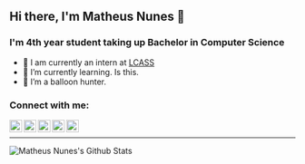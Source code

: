 ## Hi there, I'm Matheus Nunes 👋

### I'm 4th year student taking up Bachelor in Computer Science

- 🔭 I am currently an intern at [LCASS][lcass]
- 🌱 I’m currently learning. Is this.
- 🎈 I’m a balloon hunter.

### Connect with me:

[<img align="left" alt="MatheusNunes | Facebook" width="22px" src="https://cdn.jsdelivr.net/npm/simple-icons@v3/icons/facebook.svg" />][facebook]
[<img align="left" alt="MatheusNunes | LinkedIn" width="22px" src="https://cdn.jsdelivr.net/npm/simple-icons@v3/icons/linkedin.svg" />][linkedin]
[<img align="left" alt="MatheusNunes | Instagram" width="22px" src="https://cdn.jsdelivr.net/npm/simple-icons@v3/icons/instagram.svg" />][instagram]
[<img align="left" alt="MatheusNunes | Twitter" width="22px" src="https://cdn.jsdelivr.net/npm/simple-icons@v3/icons/twitter.svg" />][twitter]
[<img align="left" alt="MatheusNunes | Medium" width="22px" src="https://cdn.jsdelivr.net/npm/simple-icons@v3/icons/medium.svg" />][medium]


<br/>

---

<img align="left" alt="Matheus Nunes's Github Stats" src="https://github-readme-stats.vercel.app/api?username=matheusnunesismael&show_icons=true&hide_border=false" />

[facebook]: https://www.facebook.com/people/Matheus-Nunes-Ismael/100007590015835
[instagram]: https://www.instagram.com/theusnunis/
[linkedin]: https://www.linkedin.com/in/matheus-nunes-ismael-82675914b/
[twitter]: https://twitter.com/mafeusnunes
[medium]: https://medium.com/@nunes.matheus.ismael
[lcass]: https://github.com/EpidemiologiaLCAS
[anything]: https://google.com.br
